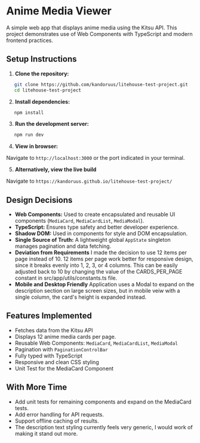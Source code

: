 # Anime Media Viewer

A simple web app that displays anime media using the Kitsu API. This project demonstrates use of Web Components with TypeScript and modern frontend practices.

## Setup Instructions

1. **Clone the repository:**

```bash
   git clone https://github.com/kandoruus/litehouse-test-project.git
   cd litehouse-test-project
```

2. **Install dependencies:**

```bash
   npm install
```

3. **Run the development server:**

```bash
   npm run dev
```

4. **View in browser:**

Navigate to `http://localhost:3000` or the port indicated in your terminal.

5. **Alternatively, view the live build**

Navigate to `https://kandoruus.github.io/litehouse-test-project/`

## Design Decisions

- **Web Components:** Used to create encapsulated and reusable UI components (`MediaCard`, `MediaCardList`, `MediaModal`).
- **TypeScript:** Ensures type safety and better developer experience.
- **Shadow DOM:** Used in components for style and DOM encapsulation.
- **Single Source of Truth:** A lightweight global `AppState` singleton manages pagination and data fetching.
- **Deviation from Requirements** I made the decision to use 12 items per page instead of 10. 12 items per page work better for responsive design, since it breaks evenly into 1, 2, 3, or 4 columns. This can be easily adjusted back to 10 by changing the value of the CARDS_PER_PAGE constant in src/app/utils/constants.ts file.
- **Mobile and Desktop Friendly** Application uses a Modal to expand on the description section on large screen sizes, but in mobile veiw with a single column, the card's height is expanded instead.

## Features Implemented

- Fetches data from the Kitsu API
- Displays 12 anime media cards per page.
- Reusable Web Components: `MediaCard`, `MediaCardList`, `MediaModal`
- Pagination with `PaginationControlBar`
- Fully typed with TypeScript
- Responsive and clean CSS styling
- Unit Test for the MediaCard Component

## With More Time

- Add unit tests for remaining components and expand on the MediaCard tests.
- Add error handling for API requests.
- Support offline caching of results.
- The description text styling currently feels very generic, I would work of making it stand out more.
